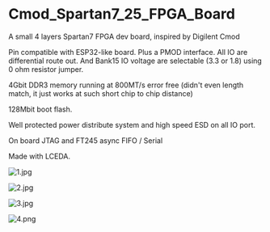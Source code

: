 # Cmod_Spartan7_25_FPGA_Board
A small 4 layers Spartan7 FPGA dev board, inspired by Digilent Cmod 

  
Pin compatible with ESP32-like board. Plus a PMOD interface. All IO are differential route out. And Bank15 IO voltage are selectable (3.3 or 1.8) using 0 ohm resistor jumper. 

  
4Gbit DDR3 memory running at 800MT/s error free (didn't even length match, it just works at such short chip to chip distance) 

  
128Mbit boot flash. 

  
Well protected power distribute system and high speed ESD on all IO port.


On board JTAG and FT245 async FIFO / Serial


Made with LCEDA.


![1.jpg](https://s2.loli.net/2025/09/22/JQ7jxo9GHVqwOyt.jpg)

![2.jpg](https://s2.loli.net/2025/09/22/CoH4BsXQzaPw63V.jpg)

![3.jpg](https://s2.loli.net/2025/09/22/djkfXPbpKus7FQ5.png)

![4.png](https://s2.loli.net/2025/09/22/g1BsYjOuKVXLR43.png)
